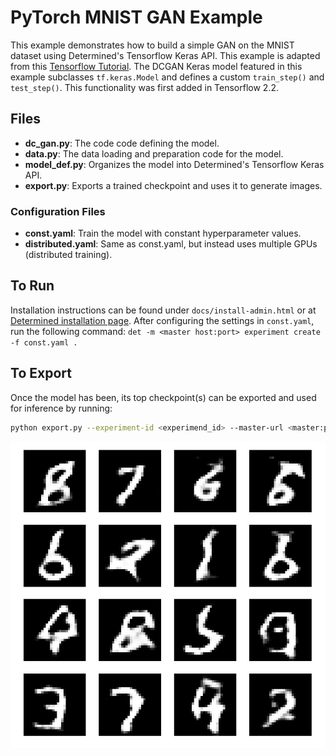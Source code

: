 # PyTorch MNIST GAN Example

This example demonstrates how to build a simple GAN on the MNIST dataset using
Determined's Tensorflow Keras API. This example is adapted from this [Tensorflow Tutorial](https://www.tensorflow.org/tutorials/generative/dcgan).
The DCGAN Keras model featured in this example subclasses `tf.keras.Model` and defines
a custom `train_step()` and `test_step()`. This functionality was first added in Tensorflow 2.2.

## Files
* **dc_gan.py**: The code code defining the model.
* **data.py**: The data loading and preparation code for the model.
* **model_def.py**: Organizes the model into Determined's Tensorflow Keras API.
* **export.py**: Exports a trained checkpoint and uses it to generate images.


### Configuration Files
* **const.yaml**: Train the model with constant hyperparameter values.
* **distributed.yaml**: Same as const.yaml, but instead uses multiple GPUs (distributed training).

## To Run
Installation instructions can be found under `docs/install-admin.html` or at [Determined installation page](https://docs.determined.ai/latest/index.html).
After configuring the settings in `const.yaml`, run the following command: `det -m <master host:port> experiment create -f const.yaml . `

## To Export
Once the model has been, its top checkpoint(s) can be exported and used for inference by running:
```bash
python export.py --experiment-id <experimend_id> --master-url <master:port>
```

![Generate Images](./images/dcgan_inference_example.png)